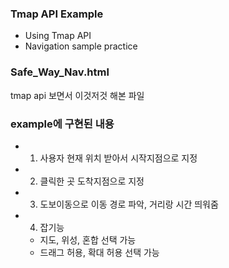 ### Tmap API Example

- Using Tmap API
- Navigation sample practice

### Safe_Way_Nav.html
tmap api 보면서 이것저것 해본 파일

### example에 구현된 내용
- 1. 사용자 현재 위치 받아서 시작지점으로 지정
- 2. 클릭한 곳 도착지점으로 지정
- 3. 도보이동으로 이동 경로 파악, 거리랑 시간 띄워줌
- 4. 잡기능
    - 지도, 위성, 혼합 선택 가능
    - 드래그 허용, 확대 허용 선택 가능
